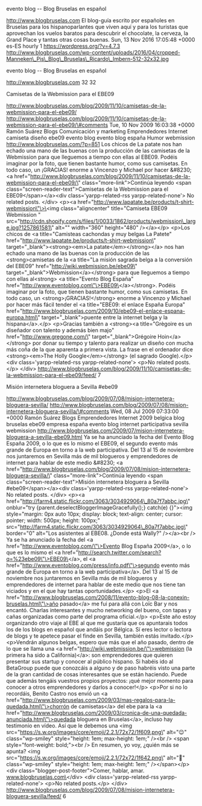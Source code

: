 evento blog -- Blog Bruselas en español

http://www.blogbruselas.com El blog-guía escrito por españoles en
Bruselas para los hispanoparlantes que viven aquí y para los turistas
que aprovechan los vuelos baratos para descubrir el chocolate, la
cerveza, la Grand Place y tantas otras cosas buenas. Sun, 13 Nov 2016
17:05:48 +0000 es-ES hourly 1 https://wordpress.org/?v=4.7.3
http://www.blogbruselas.com/wp-content/uploads/2016/04/cropped-Manneken\_Pis\_Blog\_Bruselas\_Ricardo\_Imbern-512-32x32.jpg

evento blog -- Blog Bruselas en español

http://www.blogbruselas.com 32 32

Camisetas de la Webmission para el EBE09

http://www.blogbruselas.com/blog/2009/11/10/camisetas-de-la-webmission-para-el-ebe09/
http://www.blogbruselas.com/blog/2009/11/10/camisetas-de-la-webmission-para-el-ebe09/\#comments
Tue, 10 Nov 2009 16:03:38 +0000 Ramón Suárez Blogs Comunicación y
marketing Emprendedores Internet camiseta diseño ebe09 evento blog
evento blog españa Humor webmission http://www.blogbruselas.com/?p=851
Los chicos de La patate nos han echado una mano de las buenas con la
producción de las camisetas de la Webmission para que lleguemos a tiempo
con ellas al EBE09. Podéis imaginar por la foto, que tienen bastante
humor, como sus camisetas. En todo caso, un ¡GRACIAS! enorme a Vincenzo
y Michael por hacer &\#8230; \<a
href=\"http://www.blogbruselas.com/blog/2009/11/10/camisetas-de-la-webmission-para-el-ebe09/\"
class=\"more-link\"\>Continúa leyendo \<span
class=\"screen-reader-text\"\>Camisetas de la Webmission para el
EBE09\</span\>\</a\>\<div class=\'yarpp-related-rss
yarpp-related-none\'\> No related posts. \</div\> \<p\>\<a
href=\"http://www.lapatate.be/products/t-shirt-webmission\"\>\<img
class=\"aligncenter\" title=\"Camiseta EBE09 Webmission \"
src=\"http://cdn.shopify.com/s/files/1/0033/1862/products/webmission\_large.jpg?1257861581\"
alt=\"\" width=\"360\" height=\"480\" /\>\</a\>\</p\> \<p\>Los chicos de
\<a title=\"Camisteas cachondas y muy belgas La Patete\"
href=\"http://www.lapatate.be/products/t-shirt-webmission\"
target=\"\_blank\"\>\<strong\>\<em\>La patate\</em\>\</strong\>\</a\>
nos han echado una mano de las buenas con la producción de las
\<strong\>camisetas de la \<a title=\"La misión sagrada belga a la
conversión del EBE09\" href=\"http://wiki.webmission.be/ebe09\"
target=\"\_blank\"\>Webmission\</a\>\</strong\> para que lleguemos a
tiempo con ellas al\<strong\> \<a title=\"Evento Blog España\"
href=\"http://www.eventoblog.com\"\>EBE09\</a\>\</strong\>. Podéis
imaginar por la foto, que tienen bastante humor, como sus camisetas. En
todo caso, un \<strong\>¡GRACIAS!\</strong\> enorme a Vincenzo y Michael
por hacer más fácil tender el \<a title=\"EBE09: el enlace España
Europa\"
href=\"http://www.blogbruselas.com/2009/10/ebe09-el-enlace-espana-europa.html\"
target=\"\_blank\"\>puente entre la internet belga y la
hispana\</a\>.\</p\> \<p\>Gracias también a \<strong\>\<a
title=\"Grègoire es un diseñador con talento y además bien majo\"
href=\"http://www.gregone.com/\" target=\"\_blank\"\>Grégoire
Hoin\</a\>\</strong\> por donar su tiempo y talento para realizar un
diseño con mucha más coña de la que aparenta a primera vista. La frase
en el ordenador dice \<strong\>\<em\>The Holly Google\</em\>\</strong\>
(el sagrado Google).\</p\> \<div class=\'yarpp-related-rss
yarpp-related-none\'\> \<p\>No related posts.\</p\> \</div\>
http://www.blogbruselas.com/blog/2009/11/10/camisetas-de-la-webmission-para-el-ebe09/feed/
7

Misión internetera bloguera a Sevilla \#ebe09

http://www.blogbruselas.com/blog/2009/07/08/mision-internetera-bloguera-sevilla/
http://www.blogbruselas.com/blog/2009/07/08/mision-internetera-bloguera-sevilla/\#comments
Wed, 08 Jul 2009 07:33:00 +0000 Ramón Suárez Blogs Emprendedores
Internet 2009 belgica blog bruselas ebe09 empresa españa evento blog
internet participativa sevilla webmission
http://www.blogbruselas.com/2009/07/mision-internetera-bloguera-a-sevilla-ebe09.html
Ya se ha anunciado la fecha del Evento Blog España 2009, o lo que es lo
mismo el EBE09, el segundo evento más grande de Europa en torno a la web
participativa. Del 13 al 15 de noviembre nos juntaremos en Sevilla más
de mil blogueros y emprendedores de internet para hablar de este medio
&\#8230; \<a
href=\"http://www.blogbruselas.com/blog/2009/07/08/mision-internetera-bloguera-sevilla/\"
class=\"more-link\"\>Continúa leyendo \<span
class=\"screen-reader-text\"\>Misión internetera bloguera a Sevilla
\#ebe09\</span\>\</a\>\<div class=\'yarpp-related-rss
yarpp-related-none\'\> No related posts. \</div\> \<p\>\<a
href=\"http://farm4.static.flickr.com/3063/3034929064\_80a7f7abbc.jpg\"
onblur=\"try {parent.deselectBloggerImageGracefully();} catch(e)
{}\"\>\<img style=\"margin: 0px auto 10px; display: block; text-align:
center; cursor: pointer; width: 500px; height: 100px;\"
src=\"http://farm4.static.flickr.com/3063/3034929064\_80a7f7abbc.jpg\"
border=\"0\" alt=\"Los asistentes al EBE08. ¿Donde está Wally?\"
/\>\</a\>\<br /\> Ya se ha anunciado la fecha del \<a
href=\"http://www.eventoblog.com/\"\>Evento Blog España 2009\</a\>, o lo
que es lo mismo el \<a
href=\"http://search.twitter.com/search?q=%23ebe09\"\>EBE09\</a\>, el
\<a href=\"http://www.eventoblog.com/press/info.pdf\"\>segundo evento
más grande de Europa en torno a la web participativa\</a\>. Del 13 al 15
de noviembre nos juntaremos en Sevilla más de mil blogueros y
emprendedores de internet para hablar de este medio que nos tiene tan
viciados y en el que hay tantas oportunidades.\</p\> \<p\>El \<a
href=\"http://www.blogbruselas.com/2008/11/evento-blog-08-la-conexin-bruselas.html\"\>año
pasado\</a\> me fui para allá con Loïc Bar y nos encantó. Charlas
interesantes y mucho networking del bueno, con tapas y cañas organizadas
como parte del programa oficial.\</p\> \<p\>Este año estoy organizando
otro viaje al EBE al que me gustaría que os apuntarais todos los de los
blogs en español que andáis por Bélgica. Sí eres lector o lectora de
blogs y te apetece pasar el finde en Sevilla, también estás
invitado.\</p\> \<p\>Vendrán algunos belgas, espero que más que el año
pasado, dentro de lo que se llama una \<a
href=\"http://wiki.webmission.be/\"\>webmission (la primera ha sido a
California)\</a\>: son emprendedores que quieren presentar sus startup y
conocer al público hispano. Si habéis ido al BetaGroup puede que
conozcáis a alguno y de paso habréis visto una parte de la gran cantidad
de cosas interesantes que se están haciendo. Puede que además tengáis
vuestros propios proyectos: ¡qué mejor momento para conocer a otros
emprendedores y darlos a conocer!\</p\> \<p\>Por si no lo recordáis,
Benito Castro nos envió un \<a
href=\"http://www.blogbruselas.com/2009/03/mas-regalos-para-la-quedada.html\"\>chorrón
de camisetas\</a\> del ebe para la \<a
href=\"http://www.blogbruselas.com/2009/03/cronica-de-una-quedada-anunciada.html\"\>quedada
bloguera en Bruselas\</a\>, incluso hay testimonio en vídeo. Así que le
debemos una \<img
src=\"https://s.w.org/images/core/emoji/2.2.1/72x72/1f609.png\"
alt=\"😉\" class=\"wp-smiley\" style=\"height: 1em; max-height: 1em;\"
/\>\<br /\> \<span style=\"font-weight: bold;\"\>\<br /\> En resumen, yo
voy, ¿quién más se apunta? \<img
src=\"https://s.w.org/images/core/emoji/2.2.1/72x72/1f642.png\"
alt=\"🙂\" class=\"wp-smiley\" style=\"height: 1em; max-height: 1em;\"
/\>\</span\>\</p\> \<div class=\"blogger-post-footer\"\>Comer, hablar,
amar. www.blogbruselas.com\</div\> \<div class=\'yarpp-related-rss
yarpp-related-none\'\> \<p\>No related posts.\</p\> \</div\>
http://www.blogbruselas.com/blog/2009/07/08/mision-internetera-bloguera-sevilla/feed/
6
